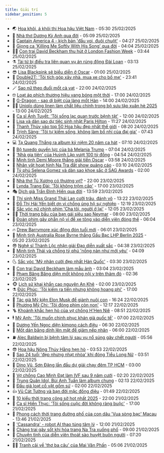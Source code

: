 ```yaml
---
title: Giải trí
sidebar_position: 5
---
```


<!-- vnexpress-giai-tri:START -->
- 🌏 [Hoa khôi, á khôi thi Hoa hậu Việt Nam](https://vnexpress.net/hoa-khoi-a-khoi-thi-hoa-hau-viet-nam-4853704.html) - 05:30 25/02/2025
- 💫 [Nhà thơ Dương Kỳ Anh qua đời](https://vnexpress.net/nha-tho-duong-ky-anh-qua-doi-4853803.html) - 05:09 25/02/2025
- 🌮 [Captain America 4 - kịch bản &#39;đầu voi, đuôi chuột&#39;](https://vnexpress.net/giai-tri/phim/thu-vien-phim/captain-america-brave-new-world-773) - 04:27 25/02/2025
- 🧠 [Giọng ca &#39;Killing Me Softly With His Song&#39; qua đời](https://vnexpress.net/giong-ca-killing-me-softly-with-his-song-qua-doi-4853644.html) - 04:04 25/02/2025
- 👨‍🏫 [Con trai David Beckham thu hút ở London Fashion Week](https://vnexpress.net/con-trai-david-beckham-thu-hut-o-london-fashion-week-4853727.html) - 03:44 25/02/2025
- ⚗️ [Tài tử bị điều tra liên quan vụ án rúng động Đài Loan](https://vnexpress.net/tai-tu-bi-dieu-tra-lien-quan-vu-an-rung-dong-dai-loan-4853641.html) - 03:13 25/02/2025
- 😎 [Lisa Blackpink sẽ biểu diễn ở Oscar](https://vnexpress.net/lisa-blackpink-se-bieu-dien-o-oscar-4853610.html) - 01:00 25/02/2025
- 🫣 [Double2T: &#39;Tôi tích góp xây nhà, mua xe cho bố mẹ&#39;](https://vnexpress.net/double2t-toi-tich-gop-xay-nha-mua-xe-cho-bo-me-4853303.html) - 23:41 24/02/2025
- 🪄 [Sao nữ theo đuổi mốt cà vạt](https://vnexpress.net/sao-nu-theo-duoi-mot-ca-vat-4851813.html) - 22:00 24/02/2025
- 🤓 [Loạt áp phích thương hiệu vang bóng một thời](https://vnexpress.net/loat-ap-phich-thuong-hieu-vang-bong-mot-thoi-4850671.html) - 17:00 24/02/2025
- 🫶 [G-Dragon - sao dị biệt của làng mốt Hàn](https://vnexpress.net/g-dragon-sao-di-biet-cua-lang-mot-han-4852984.html) - 14:00 24/02/2025
- 🧑‍🏫 [Uniqlo dùng linen làm chất liệu chính trong bộ sưu tập xuân hè 2025](https://vnexpress.net/uniqlo-dung-linen-lam-chat-lieu-chinh-trong-bo-suu-tap-xuan-he-2025-4853435.html) - 13:00 24/02/2025
- 🦄 [Ca sĩ Ánh Tuyết: &#39;Tôi sống lạc quan trước bệnh tật&#39;](https://vnexpress.net/ca-si-anh-tuyet-toi-song-lac-quan-truoc-benh-tat-4853314.html) - 12:00 24/02/2025
- 💫 [Lisa và dàn sao dự tiệc sinh nhật Paris Hilton](https://vnexpress.net/lisa-va-dan-sao-du-tiec-sinh-nhat-paris-hilton-4853485.html) - 11:27 24/02/2025
- 🎊 [Thanh Thủy vào top 50 Hoa hậu đẹp nhất thế giới](https://vnexpress.net/thanh-thuy-vao-top-50-hoa-hau-dep-nhat-the-gioi-4853353.html) - 08:20 24/02/2025
- 👹 [Trịnh Sảng: &#39;Tôi tự kiếm sống, không làm bồ nhí của đại gia&#39;](https://vnexpress.net/trinh-sang-toi-tu-kiem-song-khong-lam-bo-nhi-cua-dai-gia-4853355.html) - 07:43 24/02/2025
- 💻 [Tạ Quang Thắng ra album kỷ niệm 20 năm ca hát](https://vnexpress.net/ta-quang-thang-ra-album-ky-niem-20-nam-ca-hat-4852912.html) - 07:10 24/02/2025
- 🤡 [Bộ tuxedo quyền lực của bà Melania Trump](https://vnexpress.net/bo-tuxedo-quyen-luc-cua-ba-melania-trump-4853281.html) - 07:04 24/02/2025
- 🥰 [&#39;Nhà gia tiên&#39; của Huỳnh Lập vượt 100 tỷ đồng](https://vnexpress.net/nha-gia-tien-cua-huynh-lap-vuot-100-ty-dong-4853271.html) - 04:54 24/02/2025
- 🚀 [Minh tinh Demi Moore thắng giải tiền Oscar](https://vnexpress.net/minh-tinh-demi-moore-thang-giai-tien-oscar-4853176.html) - 03:58 24/02/2025
- 📝 [Nhân vật hoạt hình Na Tra đắt show quảng cáo](https://vnexpress.net/nhan-vat-hoat-hinh-na-tra-dat-show-quang-cao-4853165.html) - 03:10 24/02/2025
- 🐲 [Tỷ phú Selena Gomez và dàn sao khoe sắc ở SAG Awards](https://vnexpress.net/ty-phu-selena-gomez-va-dan-sao-khoe-sac-o-sag-awards-4853146.html) - 02:00 24/02/2025
- 🎃 [Nhà thơ Tú Xương có thương vợ?](https://vnexpress.net/nha-tho-tu-xuong-co-thuong-vo-4852393.html) - 22:00 23/02/2025
- 🤠 [Lynda Trang Đài: &#39;Tôi không trộm cắp&#39;](https://vnexpress.net/lynda-trang-dai-toi-khong-trom-cap-4852312.html) - 17:00 23/02/2025
- 🎭 [Dịch giả Trần Đình Hiến qua đời](https://vnexpress.net/dich-gia-tran-dinh-hien-qua-doi-4853043.html) - 13:59 23/02/2025
- 🧰 [Thí sinh Miss Grand Thái Lan cưỡi trâu, đánh võ](https://vnexpress.net/thi-sinh-miss-grand-thai-lan-cuoi-trau-danh-vo-4853033.html) - 13:22 23/02/2025
- 🦍 [Đỗ Thị Hải Yến biết ơn vì chồng ủng hộ sự nghiệp](https://vnexpress.net/do-thi-hai-yen-biet-on-vi-chong-ung-ho-su-nghiep-4852971.html) - 12:19 23/02/2025
- 🌝 [Sắc vóc nữ chính phim &#39;Cha tôi, người ở lại&#39;](https://vnexpress.net/sac-voc-nu-chinh-phim-cha-toi-nguoi-o-lai-4852969.html) - 12:05 23/02/2025
- 🧑‍💻 [Thời trang bầu của bạn gái siêu sao Neymar](https://vnexpress.net/thoi-trang-bau-cua-ban-gai-sieu-sao-neymar-4852943.html) - 08:00 23/02/2025
- 🥸 [Đoàn phim gây phẫn nộ vì để xe tông vào diễn viên đóng thế](https://vnexpress.net/doan-phim-gay-phan-no-vi-de-xe-tong-vao-dien-vien-dong-the-4852934.html) - 06:04 23/02/2025
- 🔥 [Drew Barrymore xúc động đón tuổi mới](https://vnexpress.net/drew-barrymore-xuc-dong-don-tuoi-moi-4852928.html) - 06:01 23/02/2025
- 🐎 [Minh tinh Australia Rose Byrne thắng Gấu Bạc LHP Berlin 2025](https://vnexpress.net/minh-tinh-australia-rose-byrne-thang-gau-bac-lhp-berlin-2025-4852938.html) - 05:20 23/02/2025
- 😎 [Nghệ sĩ Thành Lộc nhận giải Đạo diễn xuất sắc](https://vnexpress.net/nghe-si-thanh-loc-nhan-giai-dao-dien-xuat-sac-4852916.html) - 04:38 23/02/2025
- 🦄 [Minh tinh Thái và chồng tỷ phú &#39;nồng nàn như mới yêu&#39;](https://vnexpress.net/minh-tinh-thai-va-chong-ty-phu-nong-nan-nhu-moi-yeu-4852925.html) - 04:09 23/02/2025
- 🌜 [Sắc vóc &#39;Mỹ nhân cười đẹp nhất Hàn Quốc&#39;](https://vnexpress.net/sac-voc-my-nhan-cuoi-dep-nhat-han-quoc-4852907.html) - 03:30 23/02/2025
- 🚦 [Con trai David Beckham làm mẫu ảnh](https://vnexpress.net/con-trai-david-beckham-lam-mau-anh-4852905.html) - 03:04 23/02/2025
- 🧐 [Phạm Băng Băng diện mốt không nội y trên thảm đỏ](https://vnexpress.net/pham-bang-bang-dien-mot-khong-noi-y-tren-tham-do-4852900.html) - 02:36 23/02/2025
- 🐵 [Lịch sử khai khẩn cao nguyên An Khê](https://vnexpress.net/lich-su-khai-khan-cao-nguyen-an-khe-4852511.html) - 02:00 23/02/2025
- ⚗️ [Đức Phúc: &#39;Tôi kiếm ra tiền nhưng không hoang phí&#39;](https://vnexpress.net/duc-phuc-toi-kiem-ra-tien-nhung-khong-hoang-phi-4851458.html) - 17:00 22/02/2025
- 👺 [Tác giả Mỹ kiện Elon Musk để giành nuôi con](https://vnexpress.net/tac-gia-my-kien-elon-musk-de-gianh-nuoi-con-4852835.html) - 16:24 22/02/2025
- 🌊 [Phương Mỹ Chi: &#39;Tôi đóng phim còn non&#39;](https://vnexpress.net/phuong-my-chi-toi-dong-phim-con-non-4852418.html) - 12:17 22/02/2025
- 🪜 [Khoảnh khắc hẹn hò của vợ chồng H&#39;Hen Niê](https://vnexpress.net/khoanh-khac-hen-ho-cua-vo-chong-h-hen-nie-4852753.html) - 08:51 22/02/2025
- 🕴 [Mỹ Anh: &#39;Tôi muốn chinh phục khán giả quốc tế&#39;](https://vnexpress.net/my-anh-toi-muon-chinh-phuc-khan-gia-quoc-te-4852197.html) - 07:00 22/02/2025
- 💃 [Dương Yến Ngọc diện kimono cách điệu](https://vnexpress.net/duong-yen-ngoc-dien-kimono-cach-dieu-4850982.html) - 06:30 22/02/2025
- 🦄 [Mốt dán băng dính lên mặt để giảm nếp nhăn](https://vnexpress.net/mot-dan-bang-dinh-len-mat-de-giam-nep-nhan-4852017.html) - 06:00 22/02/2025
- ⛽️ [Alec Baldwin bị bệnh tâm lý sau vụ nổ súng gây chết người](https://vnexpress.net/alec-baldwin-bi-benh-tam-ly-sau-vu-no-sung-gay-chet-nguoi-4852650.html) - 05:56 22/02/2025
- 😎 [Hoa hậu Nông Thúy Hằng hẹn hò](https://vnexpress.net/hoa-hau-nong-thuy-hang-hen-ho-4852670.html) - 03:53 22/02/2025
- 🌊 [Sao 24 tuổi &#39;đẹp nhưng nhạt nhòa&#39; khi đóng Tiểu Long Nữ](https://vnexpress.net/sao-24-tuoi-dep-nhung-nhat-nhoa-khi-dong-tieu-long-nu-4852642.html) - 03:51 22/02/2025
- 🐲 [Dino Vũ, Sơn Đặng lần đầu dự giải chạy đêm TP HCM](https://vnexpress.net/dino-vu-son-dang-lan-dau-du-giai-chay-dem-tp-hcm-4852453.html) - 03:00 22/02/2025
- 💂 [Vợ chồng Cao Minh Đạt làm IVF sau 9 năm cưới](https://vnexpress.net/vo-chong-cao-minh-dat-lam-ivf-sau-9-nam-cuoi-4852331.html) - 02:20 22/02/2025
- 🙉 [Trung Quân Idol, Bùi Anh Tuấn làm album chung](https://vnexpress.net/trung-quan-idol-bui-anh-tuan-lam-album-chung-4852341.html) - 02:13 22/02/2025
- 💪 [Đấu giá loạt cổ vật gốm sứ](https://vnexpress.net/dau-gia-loat-co-vat-gom-su-4851846.html) - 02:00 22/02/2025
- 👍 [Vũ Cát Tường và bạn đời mặc đồng điệu](https://vnexpress.net/vu-cat-tuong-va-ban-doi-mac-dong-dieu-4850455.html) - 01:49 22/02/2025
- 💪 [10 kiểu thời trang công sở hot nhất 2025](https://vnexpress.net/10-kieu-thoi-trang-cong-so-hot-nhat-2025-4851515.html) - 22:00 21/02/2025
- 💄 [Ca sĩ Hiền Thục: &#39;Tôi sống cuộc đời không ràng buộc&#39;](https://vnexpress.net/ca-si-hien-thuc-toi-song-cuoc-doi-khong-rang-buoc-4846029.html) - 17:00 21/02/2025
- 🦩 [Phong cách thời trang đường phố của con dâu &#39;Vua sòng bạc&#39; Macau](https://vnexpress.net/phong-cach-thoi-trang-duong-pho-cua-con-dau-vua-song-bac-macau-4852226.html) - 13:46 21/02/2025
- 🥸 [&#39;Cassandra&#39; - robot AI thao túng tâm lý](https://vnexpress.net/giai-tri/phim/thu-vien-phim/cassandra-772) - 12:00 21/02/2025
- 🧰 [Chàng trai gây sốt khi hóa trang Na Tra xuống phố](https://vnexpress.net/chang-trai-gay-sot-khi-hoa-trang-na-tra-xuong-pho-4852398.html) - 09:00 21/02/2025
- 💼 [Chuyện tình của diễn viên thoát sào huyệt buôn người](https://vnexpress.net/chuyen-tinh-cua-dien-vien-thoat-sao-huyet-buon-nguoi-4852187.html) - 07:20 21/02/2025
- 🧑‍💻 [Tranh cãi về &#39;thơ ba câu&#39; của Mai Văn Phấn](https://vnexpress.net/tranh-cai-ve-tho-ba-cau-cua-mai-van-phan-4851959.html) - 05:06 21/02/2025<!-- vnexpress-giai-tri:END -->
